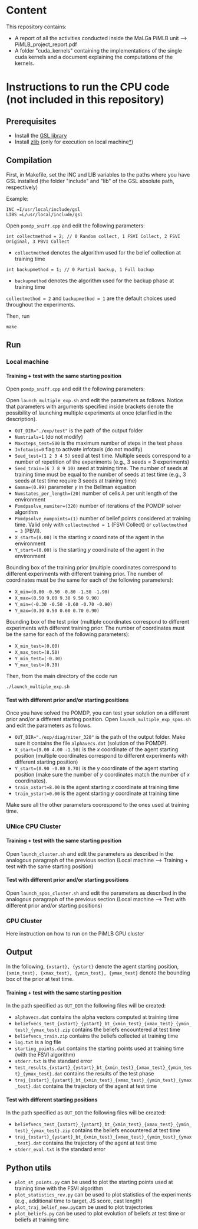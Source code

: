 # Content

This repository contains:

- A report of all the activities conducted inside the MaLGa PiMLB unit --> PiMLB_project_report.pdf
- A folder "cuda_kernels" containing the implementations of the single cuda kernels and a document explaining the computations of the kernels.

# Instructions to run the CPU code (not included in this repository)

## Prerequisites

- Install the [GSL library](https://www.gnu.org/software/gsl/)
- Install [zlib](https://zlib.net/) (only for execution on local machine[*](https://stackoverflow.com/questions/10440113/simple-way-to-unzip-a-zip-file-using-zlib))

## Compilation

First, in Makefile, set the INC and LIB variables to the paths where you have GSL installed (the folder "include"
and "lib" of the GSL absolute path, respectively)

Example:

```
INC =I/usr/local/include/gsl
LIBS =L/usr/local/include/gsl
```

Open `pomdp_sniff.cpp` and edit the following parameters:

```
int collectmethod = 2; // 0 Random collect, 1 FSVI Collect, 2 FSVI Original, 3 PBVI Collect
```
- `collectmethod` denotes the algorithm used for the belief collection at training time

```
int backupmethod = 1; // 0 Partial backup, 1 Full backup
```
- `backupmethod` denotes the algorithm used for the backup phase at training time

`collectmethod = 2` and `backupmethod = 1` are the default choices used throughout the experiments.

Then, run

```
make
```

## Run

### Local machine

#### Training + test with the same starting position

Open `pomdp_sniff.cpp` and edit the following parameters:

Open `launch_multiple_exp.sh` and edit the parameters as follows. Notice that parameters with arguments specified
inside brackets denote the possibility of launching multiple experiments at once (clarified in the description).

- `OUT_DIR="./exp/test"` is the path of the output folder
- `Numtrials=1` (do not modify)
- `Maxsteps_test=500` is the maximum number of steps in the test phase
- `Infotaxis=0` flag to activate infotaxis (do not modify)
- `Seed_test=(1 2 3 4 5)` seed at test time. Multiple seeds correspond to a number of repetition of the experiments (e.g., 3 seeds = 3 experiments)
- `Seed_train=(6 7 8 9 10)` seed at training time. The number of seeds at training time must be equal to the number of seeds at test time (e.g., 3 seeds at test time require 3 seeds at training time)
- `Gamma=(0.99)` parameter $\gamma$ in the Bellman equation 
- `Numstates_per_length=(20)` number of cells $\lambda$ per unit length of the environment
- `Pomdpsolve_numiter=(320)` number of iterations of the POMDP solver algorithm
- `Pomdpsolve_numpoints=(1)` number of belief points considered at training time. Valid only with `collectmethod = 1` (FSVI Collect) or `collectmethod = 3` (PBVI).
- `X_start=(8.00)` is the starting $x$ coordinate of the agent in the environment
- `Y_start=(0.00)` is the starting $y$ coordinate of the agent in the environment

Bounding box of the training prior (multiple coordinates correspond to different experiments with different training prior. The number of coordinates must be the same for each of the following parameters):
- `X_min=(0.00 -0.50 -0.80 -1.50 -1.90)` 
- `X_max=(8.50 9.00 9.30 9.50 9.90)`
- `Y_min=(-0.30 -0.50 -0.60 -0.70 -0.90)`
- `Y_max=(0.30 0.50 0.60 0.70 0.90)`

Bounding box of the test prior (multiple coordinates correspond to different experiments with different training prior. The number of coordinates must be the same for each of the following parameters):
- `X_min_test=(0.00)`
- `X_max_test=(8.50)`
- `Y_min_test=(-0.30)`
- `Y_max_test=(0.30)`


Then, from the main directory of the code run
```
./launch_multiple_exp.sh
```


#### Test with different prior and/or starting positions

Once you have solved the POMDP, you can test your solution on a different prior and/or a different starting position.
Open `launch_multiple_exp_spos.sh` and edit the parameters as follows.

- `OUT_DIR="./exp/diag/niter_320"` is the path of the output folder. Make sure it contains the file `alphavecs.dat` (solution of the POMDP).
- `X_start=(9.00 4.00 -1.50)` is the $x$ coordinate of the agent starting position (multiple coordinates correspond to different experiments with different starting position)
- `Y_start=(0.90 -0.80 0.70)` is the $y$ coordinate of the agent starting position (make sure the number of $y$ coordinates match the number of $x$ coordinates). 
- `train_xstart=8.00` is the agent starting $x$ coordinate at training time
- `train_ystart=0.00` is the agent starting $y$ coordinate at training time

Make sure all the other parameters coorespond to the ones used at training time.



### UNice CPU Cluster

#### Training + test with the same starting position

Open `launch_cluster.sh` and edit the parameters as described in the analogous paragraph of the previous section (Local machine --> Training + test with the same starting position)

#### Test with different prior and/or starting positions

Open `launch_spos_cluster.sh` and edit the parameters as described in the analogous paragraph of the previous section (Local machine --> Test with different prior and/or starting positions)

### GPU Cluster
Here instruction on how to run on the PiMLB GPU cluster

## Output

In the following, `{xstart}, {ystart}` denote the agent starting position, `{xmin_test}, {xmax_test}, {ymin_test}, {ymax_test}` denote the bounding box of the prior at test time.

#### Training + test with the same starting position

In the path specified as `OUT_DIR` the following files will be created:

- `alphavecs.dat` contains the alpha vectors computed at training time
- `beliefvecs_test_{xstart}_{ystart}_bt_{xmin_test}_{xmax_test}_{ymin_test}_{ymax_test}.zip` contains the beliefs encountered at test time
- `beliefvecs_train.zip` contains the beliefs collected at training time
- `log.txt` is a log file
- `starting_points.dat` contains the starting points used at training time (with the FSVI algorithm)
- `stderr.txt` is the standard error
- `test_results_{xstart}_{ystart}_bt_{xmin_test}_{xmax_test}_{ymin_test}_{ymax_test}.dat` contains the results of the test phase
- `traj_{xstart}_{ystart}_bt_{xmin_test}_{xmax_test}_{ymin_test}_{ymax_test}.dat` contains the trajectory of the agent at test time


#### Test with different starting positions

In the path specified as `OUT_DIR` the following files will be created:

- `beliefvecs_test_{xstart}_{ystart}_bt_{xmin_test}_{xmax_test}_{ymin_test}_{ymax_test}.zip` contains the beliefs encountered at test time
- `traj_{xstart}_{ystart}_bt_{xmin_test}_{xmax_test}_{ymin_test}_{ymax_test}.dat` contains the trajectory of the agent at test time
- `stderr_eval.txt` is the standard error


## Python utils

- `plot_st_points.py` can be used to plot the starting points used at training time with the FSVI algorithm
- `plot_statistics_rev.py` can be used to plot statistics of the experiments (e.g., additional time to target, JS score, cast length)
- `plot_traj_belief_new.py`cam be used to plot trajectories
- `plot_beliefs.py` can be used to plot evolution of beliefs at test time or beliefs at training time
